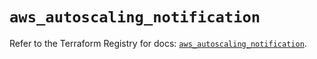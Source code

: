 # `aws_autoscaling_notification`

Refer to the Terraform Registry for docs: [`aws_autoscaling_notification`](https://registry.terraform.io/providers/hashicorp/aws/5.99.1/docs/resources/autoscaling_notification).
